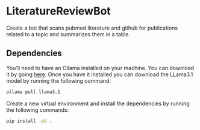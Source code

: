 # LiteratureReviewBot
Create a bot that scans pubmed literature and github for publications related to a topic and summarizes them in a table.

## Dependencies

You'll need to have an Ollama installed on your machine. You can download it by going [here](https://ollama.com/download). Once you have it installed you can download the LLama3.1 model by running the following command:

```bash
ollama pull llama3.1
```

Create a new virtual environment and install the dependencies by running the following commands:

```bash
pip install -eU .
```